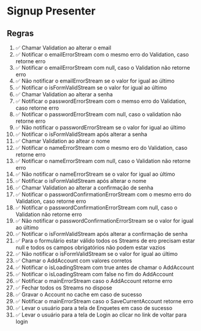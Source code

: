 # Signup Presenter

## Regras
1. ✅ Chamar Validation ao alterar o email
2. ✅ Notificar o emailErrorStream com o mesmo erro do Validation, caso retorne erro
3. ✅ Notificar o emailErrorStream com null, caso o Validation não retorne erro
4. ✅ Não notificar o emailErrorStream se o valor for igual ao último
5. ✅ Notificar o isFormValidStream se o valor for igual ao último
6. ✅ Chamar Validation ao alterar a senha
7. ✅ Notificar o passwordErrorStream com o memso erro do Validation, caso retorne erro
8. ✅ Notificar o passwordErrorStream com null, caso o validation não retorne erro
9. ✅ Não notificar o passwordErrorStream se o valor for igual ao último
10. ✅ Notificar o isFormValidStream após alterar a senha
11. ✅ Chamar Validation ao altear o nome
12. ✅ Notificar o nameErrorStream com o mesmo ero do Validation, caso retorne erro
13. ✅ Notificar o nameErrorStream com null, caso o Validation não retorne erro
14. ✅ Não notificar o nameErrorStream se o valor for igual ao último
15. ✅ Notificar o isFormValidStream após alterar o nome
16. ✅ Chamar Validation ao alterar a confirmação de senha
17. ✅ Notificar o passwordConfirmationErrorStream com o mesmo erro do Validation, caso retorne erro
18. ✅ Notificar o passwordConfirmationErrorStream com null, caso o Validation não retorne erro
19. ✅ Não notificar o passwordConfirmationErrorStream se o valor for igual ao último
20. ✅ Notificar o isFormValidStream após alterar a confirmação de senha
21. ✅ Para o formulário estar válido todos os Streams de ero precisam estar null e todos os campos obrigatórios não podem estar vazios
22. ✅ Não notificar o isFormValidStream se o valor for igual ao último
23. ✅ Chamar o AddAccount com valores corretos
24. ✅ Notificar o isLoadingStream com true antes de chamar o AddAccount
25. ✅ Notificar o isLoadingStream com false no fim do AddAccount
26. ✅ Notificar o mainErrorStream caso o AddAccount retorne erro
27. ✅ Fechar todos os Streams no dispose
28. ✅ Gravar o Account no cache em caso de sucesso
29. ✅ Notificar o mainErrorStream caso o SaveCurrentAccount retorne erro
30. ✅ Levar o usuário para a tela de Enquetes em caso de sucesso
31. ✅ Levar o usuário para a tela de Login ao clicar no link de voltar para login